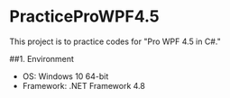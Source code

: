# PracticeProWPF4.5
This project is to practice codes for "Pro WPF 4.5 in C#."

##1. Environment
- OS: Windows 10 64-bit
- Framework: .NET Framework 4.8